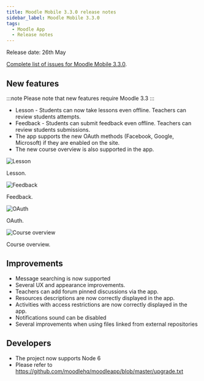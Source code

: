 ```yaml
---
title: Moodle Mobile 3.3.0 release notes
sidebar_label: Moodle Mobile 3.3.0
tags:
  - Moodle App
  - Release notes
---
```


Release date: 26th May

[Complete list of issues for Moodle Mobile 3.3.0](https://tracker.moodle.org/jira/secure/ReleaseNote.jspa?projectId=10070&version=15854).

## New features

:::note
Please note that new features require Moodle 3.3
:::

- Lesson - Students can now take lessons even offline. Teachers can review students attempts.
- Feedback - Students can submit feedback even offline. Teachers can review students submissions.
- The app supports the new OAuth methods (Facebook, Google, Microsoft) if they are enabled on the site.
- The new course overview is also supported in the app.

<div class="row">
<div class="col" style={{maxWidth: 300}}>

![Lesson](./_files/mm33001.png)
<figcaption>Lesson.</figcaption>
</div>
<div class="col" style={{maxWidth: 300}}>

![Feedback](./_files/mm33002.png)
<figcaption>Feedback.</figcaption>
</div>
</div><div class="row">
<div class="col" style={{maxWidth: 300}}>

![OAuth](./_files/mm33003.png)
<figcaption>OAuth.</figcaption>
</div>
<div class="col" style={{maxWidth: 300}}>

![Course overview](./_files/mm33004.png)
<figcaption>Course overview.</figcaption>
</div>
</div>

## Improvements

- Message searching is now supported
- Several UX and appearance improvements.
- Teachers can add forum pinned discussions via the app.
- Resources descriptions are now correctly displayed in the app.
- Activities with access restrictions are now correctly displayed in the app.
- Notifications sound can be disabled
- Several improvements when using files linked from external repositories

## Developers

- The project now supports Node 6
- Please refer to <https://github.com/moodlehq/moodleapp/blob/master/upgrade.txt>
